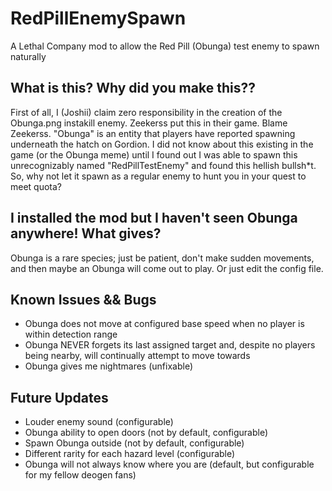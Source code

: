 # RedPillEnemySpawn
A Lethal Company mod to allow the Red Pill (Obunga) test enemy to spawn naturally

## What is this? Why did you make this??
First of all, I (Joshii) claim zero responsibility in the creation of the Obunga.png instakill enemy. Zeekerss put this in their game. Blame Zeekerss.
"Obunga" is an entity that players have reported spawning underneath the hatch on Gordion.
I did not know about this existing in the game (or the Obunga meme) until I found out I was able to spawn this unrecognizably named "RedPillTestEnemy" and found this hellish bullsh*t.
So, why not let it spawn as a regular enemy to hunt you in your quest to meet quota?

## I installed the mod but I haven't seen Obunga anywhere! What gives?
Obunga is a rare species; just be patient, don't make sudden movements, and then maybe an Obunga will come out to play.
Or just edit the config file.

## Known Issues && Bugs
- Obunga does not move at configured base speed when no player is within detection range
- Obunga NEVER forgets its last assigned target and, despite no players being nearby, will continually attempt to move towards
- Obunga gives me nightmares (unfixable)

## Future Updates
- Louder enemy sound (configurable)
- Obunga ability to open doors (not by default, configurable)
- Spawn Obunga outside (not by default, configurable)
- Different rarity for each hazard level (configurable)
- Obunga will not always know where you are (default, but configurable for my fellow deogen fans)